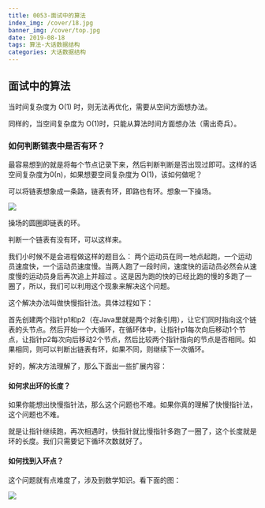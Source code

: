 ```yaml
---
title: 0053-面试中的算法
index_img: /cover/18.jpg
banner_img: /cover/top.jpg
date: 2019-08-18
tags: 算法-大话数据结构
categories: 大话数据结构
---
```




## 面试中的算法



当时间复杂度为 O(1) 时，则无法再优化，需要从空间方面想办法。

同样的，当空间复杂度为 O(1)时，只能从算法时间方面想办法（需出奇兵）。



### 如何判断链表中是否有环？

最容易想到的就是将每个节点记录下来，然后判断判断是否出现过即可。这样的话空间复杂度为0(n)，如果想要空间复杂度为 O(1)，该如何做呢？

可以将链表想象成一条路，链表有环，即路也有环。想象一下操场。

![](https://timgsa.baidu.com/timg?image&quality=80&size=b9999_10000&sec=1574176264655&di=d230987c76ffce6b2f6c2e6c29da9eaa&imgtype=0&src=http%3A%2F%2Fimgs.focus.cn%2Fupload%2Fnews%2F7709%2Fb_77082888.jpg)

操场的圆圈即链表的环。

判断一个链表有没有环，可以这样来。

我们小时候不是会进程做这样的题目么： 两个运动员在同一地点起跑，一个运动员速度快，一个运动员速度慢。当两人跑了一段时间，速度快的运动员必然会从速度慢的运动员身后再次追上并超过 。这是因为跑的快的已经比跑的慢的多跑了一圈了，所以，我们可以利用这个现象来解决这个问题。

这个解决办法叫做快慢指针法。具体过程如下：

首先创建两个指针p1和p2（在Java里就是两个对象引用），让它们同时指向这个链表的头节点。然后开始一个大循环，在循环体中，让指针p1每次向后移动1个节点，让指针p2每次向后移动2个节点，然后比较两个指针指向的节点是否相同。如果相同，则可以判断出链表有环，如果不同，则继续下一次循环。

好的，解决方法理解了，那么下面出一些扩展内容：

#### 如何求出环的长度？

如果你能想出快慢指针法，那么这个问题也不难。如果你真的理解了快慢指针法，这个问题也不难。

就是让指针继续跑，再次相遇时，快指针就比慢指针多跑了一圈了，这个长度就是环的长度。我们只需要记下循环次数就好了。



#### 如何找到入环点？

这个问题就有点难度了，涉及到数学知识。看下面的图：

![](linklist_ring.png)
